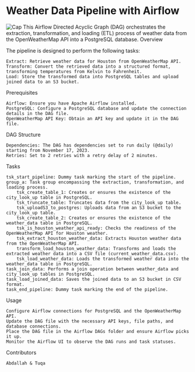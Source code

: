 # Weather Data Pipeline with Airflow
![Cap](https://github.com/AbdallahAmr3398/openweather_airflow_project/assets/141870604/d58dac9c-be4f-470d-8682-4579486f3a23)
This Airflow Directed Acyclic Graph (DAG) orchestrates the extraction, transformation, and loading (ETL) process of weather data from the OpenWeatherMap API into a PostgreSQL database.
Overview

The pipeline is designed to perform the following tasks:

    Extract: Retrieve weather data for Houston from OpenWeatherMap API.
    Transform: Convert the retrieved data into a structured format, transforming temperatures from Kelvin to Fahrenheit.
    Load: Store the transformed data into PostgreSQL tables and upload joined data to an S3 bucket.

Prerequisites

    Airflow: Ensure you have Apache Airflow installed.
    PostgreSQL: Configure a PostgreSQL database and update the connection details in the DAG file.
    OpenWeatherMap API Key: Obtain an API key and update it in the DAG file.

DAG Structure

    Dependencies: The DAG has dependencies set to run daily (@daily) starting from November 17, 2023.
    Retries: Set to 2 retries with a retry delay of 2 minutes.

Tasks

    tsk_start_pipeline: Dummy task marking the start of the pipeline.
    group_a: Task group encompassing the extraction, transformation, and loading process.
        tsk_create_table_1: Creates or ensures the existence of the city_look_up table in PostgreSQL.
        tsk_truncate_table: Truncates data from the city_look_up table.
        tsk_uploadS3_to_postgres: Uploads data from an S3 bucket to the city_look_up table.
        tsk_create_table_2: Creates or ensures the existence of the weather_data table in PostgreSQL.
        tsk_is_houston_weather_api_ready: Checks the readiness of the OpenWeatherMap API for Houston weather.
        tsk_extract_houston_weather_data: Extracts Houston weather data from the OpenWeatherMap API.
        transform_load_houston_weather_data: Transforms and loads the extracted weather data into a CSV file (current_weather_data.csv).
        tsk_load_weather_data: Loads the transformed weather data into the weather_data table in PostgreSQL.
    task_join_data: Performs a join operation between weather_data and city_look_up tables in PostgreSQL.
    task_load_joined_data: Saves the joined data to an S3 bucket in CSV format.
    task_end_pipeline: Dummy task marking the end of the pipeline.

Usage

    Configure Airflow connections for PostgreSQL and the OpenWeatherMap API.
    Update the DAG file with the necessary API keys, file paths, and database connections.
    Place the DAG file in the Airflow DAGs folder and ensure Airflow picks it up.
    Monitor the Airflow UI to observe the DAG runs and task statuses.

Contributors

    Abdallah & Tuqa

